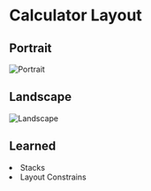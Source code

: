 # Calculator Layout
## Portrait

![Portrait](Documentation/Portrait.png)

## Landscape
![Landscape](Documentation/Landscape.png)

## Learned
<li> Stacks</li>
<li>Layout Constrains</li>


